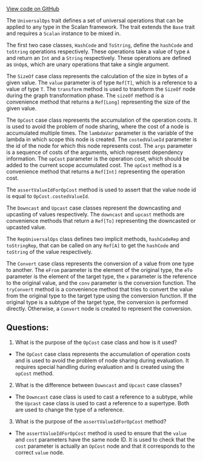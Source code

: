 [View code on GitHub](sigmastate-interpreterhttps://github.com/ScorexFoundation/sigmastate-interpreter/graph-ir/src/main/scala/scalan/primitives/UniversalOps.scala)

The `UniversalOps` trait defines a set of universal operations that can be applied to any type in the Scalan framework. The trait extends the `Base` trait and requires a `Scalan` instance to be mixed in. 

The first two case classes, `HashCode` and `ToString`, define the `hashCode` and `toString` operations respectively. These operations take a value of type `A` and return an `Int` and a `String` respectively. These operations are defined as `UnOp`s, which are unary operations that take a single argument.

The `SizeOf` case class represents the calculation of the size in bytes of a given value. The `value` parameter is of type `Ref[T]`, which is a reference to a value of type `T`. The `transform` method is used to transform the `SizeOf` node during the graph transformation phase. The `sizeOf` method is a convenience method that returns a `Ref[Long]` representing the size of the given value.

The `OpCost` case class represents the accumulation of the operation costs. It is used to avoid the problem of node sharing, where the cost of a node is accumulated multiple times. The `lambdaVar` parameter is the variable of the lambda in which scope this node is created. The `costedValueId` parameter is the id of the node for which this node represents cost. The `args` parameter is a sequence of costs of the arguments, which represent dependency information. The `opCost` parameter is the operation cost, which should be added to the current scope accumulated cost. The `opCost` method is a convenience method that returns a `Ref[Int]` representing the operation cost.

The `assertValueIdForOpCost` method is used to assert that the value node id is equal to `OpCost.costedValueId`.

The `Downcast` and `Upcast` case classes represent the downcasting and upcasting of values respectively. The `downcast` and `upcast` methods are convenience methods that return a `Ref[To]` representing the downcasted or upcasted value.

The `RepUniversalOps` class defines two implicit methods, `hashCodeRep` and `toStringRep`, that can be called on any `Ref[A]` to get the `hashCode` and `toString` of the value respectively.

The `Convert` case class represents the conversion of a value from one type to another. The `eFrom` parameter is the element of the original type, the `eTo` parameter is the element of the target type, the `x` parameter is the reference to the original value, and the `conv` parameter is the conversion function. The `tryConvert` method is a convenience method that tries to convert the value from the original type to the target type using the conversion function. If the original type is a subtype of the target type, the conversion is performed directly. Otherwise, a `Convert` node is created to represent the conversion.
## Questions: 
 1. What is the purpose of the `OpCost` case class and how is it used?
- The `OpCost` case class represents the accumulation of operation costs and is used to avoid the problem of node sharing during evaluation. It requires special handling during evaluation and is created using the `opCost` method.
2. What is the difference between `Downcast` and `Upcast` case classes?
- The `Downcast` case class is used to cast a reference to a subtype, while the `Upcast` case class is used to cast a reference to a supertype. Both are used to change the type of a reference.
3. What is the purpose of the `assertValueIdForOpCost` method?
- The `assertValueIdForOpCost` method is used to ensure that the `value` and `cost` parameters have the same node ID. It is used to check that the `cost` parameter is actually an `OpCost` node and that it corresponds to the correct `value` node.